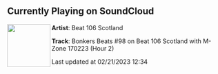 ## Currently Playing on SoundCloud

[<img align="left" width="100" src="https://i1.sndcdn.com/artworks-bQ7bjWzrWJdQLqsd-GD1j6A-t500x500.jpg">](https://soundcloud.com/beat106scotland/bonkers-beats-98-on-beat-106)

**Artist**: Beat 106 Scotland 

**Track**: Bonkers Beats #98 on Beat 106 Scotland with M-Zone 170223 (Hour 2)

Last updated at 02/21/2023 12:34
